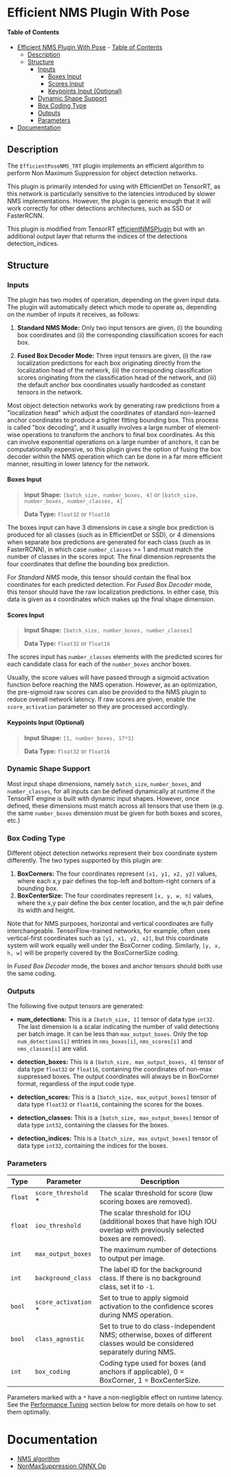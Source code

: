 # Efficient NMS Plugin With Pose

#### Table of Contents
- [Efficient NMS Plugin With Pose](#efficient-nms-plugin-with-pose)
      - [Table of Contents](#table-of-contents)
  - [Description](#description)
  - [Structure](#structure)
    - [Inputs](#inputs)
      - [Boxes Input](#boxes-input)
      - [Scores Input](#scores-input)
      - [Keypoints Input (Optional)](#keypoints-input-optional)
    - [Dynamic Shape Support](#dynamic-shape-support)
    - [Box Coding Type](#box-coding-type)
    - [Outputs](#outputs)
    - [Parameters](#parameters)
- [Documentation](#documentation)

## Description

The `EfficientPoseNMS_TRT` plugin implements an efficient algorithm to perform Non Maximum Suppression for object detection networks.

This plugin is primarily intended for using with EfficientDet on TensorRT, as this network is particularly sensitive to the latencies introduced by slower NMS implementations. However, the plugin is generic enough that it will work correctly for other detections architectures, such as SSD or FasterRCNN.

This plugin is modified from TensorRT [efficientNMSPlugin](https://github.com/NVIDIA/TensorRT/tree/release/10.2/plugin/efficientNMSPlugin) but with an additional output layer that returns the indices of the detections detection_indices.

## Structure

### Inputs

The plugin has two modes of operation, depending on the given input data. The plugin will automatically detect which mode to operate as, depending on the number of inputs it receives, as follows:

1. **Standard NMS Mode:** Only two input tensors are given, (i) the bounding box coordinates and (ii) the corresponding classification scores for each box.

2. **Fused Box Decoder Mode:** Three input tensors are given, (i) the raw localization predictions for each box originating directly from the localization head of the network, (ii) the corresponding classification scores originating from the classification head of the network, and (iii) the default anchor box coordinates usually hardcoded as constant tensors in the network.

Most object detection networks work by generating raw predictions from a "localization head" which adjust the coordinates of standard non-learned anchor coordinates to produce a tighter fitting bounding box. This process is called "box decoding", and it usually involves a large number of element-wise operations to transform the anchors to final box coordinates. As this can involve exponential operations on a large number of anchors, it can be computationally expensive, so this plugin gives the option of fusing the box decoder within the NMS operation which can be done in a far more efficient manner, resulting in lower latency for the network.

#### Boxes Input
> **Input Shape:** `[batch_size, number_boxes, 4]` or `[batch_size, number_boxes, number_classes, 4]`
>
> **Data Type:** `float32` or `float16`

The boxes input can have 3 dimensions in case a single box prediction is produced for all classes (such as in EfficientDet or SSD), or 4 dimensions when separate box predictions are generated for each class (such as in FasterRCNN), in which case `number_classes` >= 1 and must match the number of classes in the scores input. The final dimension represents the four coordinates that define the bounding box prediction.

For *Standard NMS* mode, this tensor should contain the final box coordinates for each predicted detection. For *Fused Box Decoder* mode, this tensor should have the raw localization predictions. In either case, this data is given as `4` coordinates which makes up the final shape dimension.

#### Scores Input
> **Input Shape:** `[batch_size, number_boxes, number_classes]`
>
> **Data Type:** `float32` or `float16`

The scores input has `number_classes` elements with the predicted scores for each candidate class for each of the `number_boxes` anchor boxes.

Usually, the score values will have passed through a sigmoid activation function before reaching the NMS operation. However, as an optimization, the pre-sigmoid raw scores can also be provided to the NMS plugin to reduce overall network latency. If raw scores are given, enable the `score_activation` parameter so they are processed accordingly.

#### Keypoints Input (Optional)
> **Input Shape:** `[1, number_boxes, 17*3]`
>
> **Data Type:** `float32` or `float16`


### Dynamic Shape Support

Most input shape dimensions, namely `batch_size`, `number_boxes`, and `number_classes`, for all inputs can be defined dynamically at runtime if the TensorRT engine is built with dynamic input shapes. However, once defined, these dimensions must match across all tensors that use them (e.g. the same `number_boxes` dimension must be given for both boxes and scores, etc.)

### Box Coding Type
Different object detection networks represent their box coordinate system differently. The two types supported by this plugin are:

1. **BoxCorners:** The four coordinates represent `[x1, y1, x2, y2]` values, where each x,y pair defines the top-left and bottom-right corners of a bounding box.
2. **BoxCenterSize:** The four coordinates represent `[x, y, w, h]` values, where the x,y pair define the box center location, and the w,h pair define its width and height.

Note that for NMS purposes, horizontal and vertical coordinates are fully interchangeable. TensorFlow-trained networks, for example, often uses vertical-first coordinates such as `[y1, x1, y2, x2]`, but this coordinate system will work equally well under the BoxCorner coding. Similarly, `[y, x, h, w]` will be properly covered by the BoxCornerSize coding.

In *Fused Box Decoder* mode, the boxes and anchor tensors should both use the same coding.

### Outputs

The following five output tensors are generated:

- **num_detections:**
  This is a `[batch_size, 1]` tensor of data type `int32`. The last dimension is a scalar indicating the number of valid detections per batch image. It can be less than `max_output_boxes`. Only the top `num_detections[i]` entries in `nms_boxes[i]`, `nms_scores[i]` and `nms_classes[i]` are valid.

- **detection_boxes:**
  This is a `[batch_size, max_output_boxes, 4]` tensor of data type `float32` or `float16`, containing the coordinates of non-max suppressed boxes. The output coordinates will always be in BoxCorner format, regardless of the input code type.

- **detection_scores:**
  This is a `[batch_size, max_output_boxes]` tensor of data type `float32` or `float16`, containing the scores for the boxes.

- **detection_classes:**
  This is a `[batch_size, max_output_boxes]` tensor of data type `int32`, containing the classes for the boxes.

- **detection_indices:**
  This is a `[batch_size, max_output_boxes]` tensor of data type `int32`, containing the indices for the boxes.

### Parameters

| Type     | Parameter                | Description
|----------|--------------------------|--------------------------------------------------------
|`float`   |`score_threshold` *       |The scalar threshold for score (low scoring boxes are removed).
|`float`   |`iou_threshold`           |The scalar threshold for IOU (additional boxes that have high IOU overlap with previously selected boxes are removed).
|`int`     |`max_output_boxes`        |The maximum number of detections to output per image.
|`int`     |`background_class`        |The label ID for the background class. If there is no background class, set it to `-1`.
|`bool`    |`score_activation` *      |Set to true to apply sigmoid activation to the confidence scores during NMS operation.
|`bool`    |`class_agnostic`          |Set to true to do class-independent NMS; otherwise, boxes of different classes would be considered separately during NMS.
|`int`     |`box_coding`              |Coding type used for boxes (and anchors if applicable), 0 = BoxCorner, 1 = BoxCenterSize.

Parameters marked with a `*` have a non-negligible effect on runtime latency. See the [Performance Tuning](#performance-tuning) section below for more details on how to set them optimally.

# Documentation
- [NMS algorithm](https://www.coursera.org/lecture/convolutional-neural-networks/non-max-suppression-dvrjH)
- [NonMaxSuppression ONNX Op](https://github.com/onnx/onnx/blob/master/docs/Operators.md#NonMaxSuppression)
